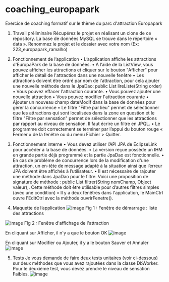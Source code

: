 # coaching_europapark
Exercice de coaching formatif sur le thème du parc d'attraction Europapark
1.	Travail préliminaire 
Récupérez le projet en réalisant un clone de ce repository. La base de données MySQL se trouve dans le répertoire « data ». 
Renommez le projet et le dossier avec votre nom (Ex: 223_europapark_ramalho)

2.	Fonctionnement de l’application
•	L’application affiche les attractions d'EuropaPark de la base de données. 
•	À l’aide de la ListView, vous pouvez afficher les attractions et cliquer sur le bouton "Afficher" pour afficher le détail de l'attraction dans une nouvelle fenêtre
•	Les attractions doivent être ordré par nom de l'attraction, pour cela ajouter une nouvelle méthode dans le JpaDao: public List<E> lireListe(String order)
•	Vous pouvez effacer l'attraction courante. 
•	Vous pouvez ajouter une nouvelle attraction
•	Vous pouvez modifier l'attraction courante
•	Ajouter un nouveau champ dateModif dans la base de données pour gérer la concurrence 
•	Le filtre "Filtre par lieu" permet de sélectionner que les attractions qui sont localisées dans la zone en question et le filtre "Filtre par sensation" permet de sélectionner que les attractions par rapport au niveau de sensation. Il faut écrire un filtre en JPQL.
•	Le programme doit correctement se terminer par l’appui du bouton rouge « Fermer » de la fenêtre ou du menu Fichier > Quitter.
 
3.	Fonctionnement interne
•	Vous devez utiliser l’API JPA de EclipseLink pour accéder à la base de données.
•	La version reçue possède un IHM en grande partie déjà programmé et la partie JpaDao est fonctionnelle.
•	En cas de problème de concurrence lors de la modification d'une attraction, un en-tête de message adapté à la situation ainsi que l’erreur JPA doivent être affichés à l’utilisateur. 
•	Il est nécessaire de rajouter une méthode dans JpaDao pour le filtre. Voici une proposition de signature de méthode : public List<E> filtrer(String nomChamp, Object valeur);. Cette méthode doit être utilisable pour d’autres filtres simples (avec une condition)
•	Il y a deux fenêtres dans l'application, le MainCtrl ouvre l'EditCtrl avec la méthode ouvrirFenetre().

4.	Maquette de l’application
![image](https://user-images.githubusercontent.com/3630367/200251156-de29c0f7-b603-4cd3-ab00-8eb0b892c55a.png)
Fig 1 : Fenêtre de démarrage : liste des attractions

![image](https://user-images.githubusercontent.com/3630367/200251197-fc240c06-92c5-4ba0-925c-58443109fb73.png)
Fig 2 : Fenêtre d'affichage de l'attraction

En cliquant sur Afficher, il n'y a que le bouton OK
![image](https://user-images.githubusercontent.com/3630367/200251242-e63a82e9-3d46-4c81-9425-446e272041fb.png)

En cliquant sur Modifier ou Ajouter, il y a le bouton Sauver et Annuler  
![image](https://user-images.githubusercontent.com/3630367/200251276-65c01c01-0171-47c3-a8c9-c72cde847d11.png)

5.	Tests
Je vous demande de faire deux tests unitaires (voir ci-dessous) sur deux méthodes que vous avez rajoutées dans la classe DbWorker. Pour le deuxième test, vous devez prendre le niveau de sensation Faibles.
![image](https://user-images.githubusercontent.com/3630367/200251315-bf2d4f35-d7db-4afe-b81c-7d85a53f2384.png)


 

